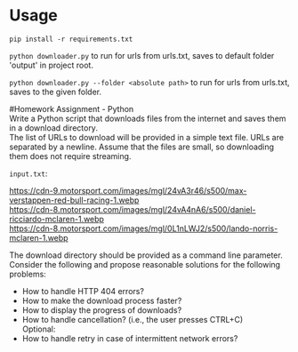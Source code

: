 # Usage
`pip install -r requirements.txt`

`python downloader.py`  to run for urls from urls.txt, saves to default folder 'output' in project root.  

`python downloader.py --folder <absolute path>` to run for urls from urls.txt, saves to the given folder.


#Homework Assignment - Python  
Write a Python script that downloads files from the internet and saves them in a download directory.  
The list of URLs to download will be provided in a simple text file. URLs are separated by a newline. Assume that the files are small, so
downloading them does not require streaming.  

`input.txt`:  

https://cdn-9.motorsport.com/images/mgl/24vA3r46/s500/max-verstappen-red-bull-racing-1.webp  
https://cdn-8.motorsport.com/images/mgl/24vA4nA6/s500/daniel-ricciardo-mclaren-1.webp  
https://cdn-8.motorsport.com/images/mgl/0L1nLWJ2/s500/lando-norris-mclaren-1.webp  

The download directory should be provided as a command line parameter.  
Consider the following and propose reasonable solutions for the following problems:  
* How to handle HTTP 404 errors?
* How to make the download process faster?
* How to display the progress of downloads?
* How to handle cancellation? (i.e., the user presses CTRL+C)  
Optional:  
* How to handle retry in case of intermittent network errors? 